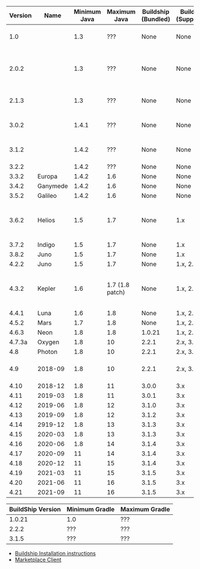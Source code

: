 | Version |  Name    | Minimum Java | Maximum Java   |  Buildship (Bundled)  | Buildship (Supported) | Notes |
|---------|----------|--------------|----------------|-----------------------|-----------------------|-------|
| 1.0     |          | 1.3          | ???            | None                  | None                  | Doesn't work on 64 Bit |
| 2.0.2   |          | 1.3          | ???            | None                  | None                  | Doesn't work on 64 Bit, crash on newer than Java 1.4.1 |
| 2.1.3   |          | 1.3          | ???            | None                  | None                  | Doesn't work on 64 Bit |
| 3.0.2   |          | 1.4.1        | ???            | None                  | None                  | Doesn't work on 64 Bit |
| 3.1.2   |          | 1.4.2        | ???            | None                  | None                  | Doesn't work on 64 Bit |
| 3.2.2   |          | 1.4.2        | ???            | None                  | None                  |
| 3.3.2   | Europa   | 1.4.2        | 1.6            | None                  | None                  |
| 3.4.2   | Ganymede | 1.4.2        | 1.6            | None                  | None                  |
| 3.5.2   | Galileo  | 1.4.2        | 1.6            | None                  | None                  |
| 3.6.2   | Helios   | 1.5          | 1.7            | None                  | 1.x                   | First to support Marketplace Client & BuildShip|
| 3.7.2   | Indigo   | 1.5          | 1.7            | None                  | 1.x                   |
| 3.8.2   | Juno     | 1.5          | 1.7            | None                  | 1.x                   |
| 4.2.2   | Juno     | 1.5          | 1.7            | None                  | 1.x, 2.x              |
| 4.3.2   | Kepler   | 1.6          | 1.7 (1.8 patch)| None                  | 1.x, 2.x, 3.x         | Has optional Java 8 support patch |
| 4.4.1   | Luna     | 1.6          | 1.8            | None                  | 1.x, 2.x, 3.x         |
| 4.5.2   | Mars     | 1.7          | 1.8            | None                  | 1.x, 2.x, 3.x         |
| 4.6.3   | Neon     | 1.8          | 1.8            | 1.0.21                | 1.x, 2.x, 3.x         |
| 4.7.3a  | Oxygen   | 1.8          | 10             | 2.2.1                 | 2.x, 3.x              |
| 4.8     | Photon   | 1.8          | 10             | 2.2.1                 | 2.x, 3.x              |
| 4.9     | 2018-09  | 1.8          | 10             | 2.2.1                 | 2.x, 3.x              | Last build with 32bit support |
| 4.10    | 2018-12  | 1.8          | 11             | 3.0.0                 | 3.x                   |
| 4.11    | 2019-03  | 1.8          | 11             | 3.0.1                 | 3.x                   |
| 4.12    | 2019-06  | 1.8          | 12             | 3.1.0                 | 3.x                   |
| 4.13    | 2019-09  | 1.8          | 12             | 3.1.2                 | 3.x                   |
| 4.14    | 2919-12  | 1.8          | 13             | 3.1.3                 | 3.x                   |
| 4.15    | 2020-03  | 1.8          | 13             | 3.1.3                 | 3.x                   |
| 4.16    | 2020-06  | 1.8          | 14             | 3.1.4                 | 3.x                   |
| 4.17    | 2020-09  | 11           | 14             | 3.1.4                 | 3.x                   |
| 4.18    | 2020-12  | 11           | 15             | 3.1.4                 | 3.x                   |
| 4.19    | 2021-03  | 11           | 15             | 3.1.5                 | 3.x                   |
| 4.20    | 2021-06  | 11           | 16             | 3.1.5                 | 3.x                   |
| 4.21    | 2021-09  | 11           | 16             | 3.1.5                 | 3.x                   |

|BuildShip Version | Minimum Gradle | Maximum Gradle |
|------------------|----------------|----------------|
| 1.0.21           | 1.0            | ???            |
| 2.2.2            | ???            | ???            |
| 3.1.5            | ???            | ???            |

- [Buildship Installation instructions](https://github.com/eclipse/buildship/blob/master/docs/user/Installation.md#installing-from-eclipseorg-update-site)
- [Marketplace Client](https://www.eclipse.org/mpc/)

